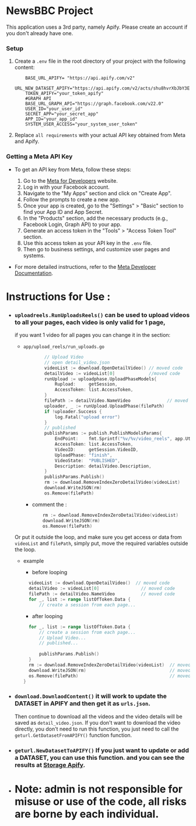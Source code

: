 # NewsBBC Project


This application uses a 3rd party, namely Apify.
Please create an account if you don't already have one.

### Setup

1. Create a `.env` file in the root directory of your project with the following content:

    ```.env
        BASE_URL_APIFY= "https://api.apify.com/v2"
        URL_NEW_DATASET_APIFY="https://api.apify.com/v2/acts/shu8hvrXbJbY3Eb9W/runs"
        TOKEN_APIFY="your_token_apify"
        #GRAPH API
        BASE_URL_GRAPH_API="https://graph.facebook.com/v22.0"
        USER_ID="your_user_id"
        SECRET_APP="your_secret_app"
        APP_ID="your_app_id"
        SYSTEM_USER_ACCESS="your_system_user_token"
    ```

2. Replace `all requirements` with your actual API key obtained from Meta and Apify.

### Getting a Meta API Key

* To get an API key from Meta, follow these steps:

    1. Go to the [Meta for Developers](https://developers.facebook.com/) website.
    2. Log in with your Facebook account.
    3. Navigate to the "My Apps" section and click on "Create App".
    4. Follow the prompts to create a new app.
    5. Once your app is created, go to the "Settings" > "Basic" section to find your App ID and App Secret.
    6. In the "Products" section, add the necessary products (e.g., Facebook Login, Graph API) to your app.
    7. Generate an access token in the "Tools" > "Access Token Tool" section.
    8. Use this access token as your API key in the `.env` file.
    9. Then go to business settings, and customize user pages and systems.

* For more detailed instructions, refer to the [Meta Developer Documentation](https://developers.facebook.com/docs/).



# Instructions for Use :

* ### `uploadreels.RunUploadsReels()` can be used to upload videos to all your pages, each video is only valid for 1 page,
    if you want 1 video for all pages you can change it in the section:

    * `app/upload_reels/run_uploads.go`
        ```go
                // Upload Video
        		// open detail_video.json
        		videoList := download.OpenDetailVideo() // moved code
        		detailVideo := videoList[0]             //moved code
        		runUpload := uploadphase.UploadPhaseModels{
        			Rupload:     getSession,
        			AccessToken: list.AccessToken,
        		}
        		filePath := detailVideo.NameVideo              // moved code
        		uploader, _ := runUpload.UploadPhase(filePath)
        		if !uploader.Success {
        			log.Fatal("upload error")
        		}
        		// published
        		publishParams := publish.PublishModelsParams{
        			EndPoint:    fmt.Sprintf("%v/%v/video_reels", app.Utils.BaseUrlGraphApi, list.ID),
        			AccessToken: list.AccessToken,
        			VideoID:     getSession.VideoID,
        			UploadPhase: "finish",
        			VideoState:  "PUBLISHED",
        			Description: detailVideo.Description,
        		}
        		publishParams.Publish()                                 
        		rm := download.RemoveIndexZeroDetailVideo(videoList)     // moved code
        		download.WriteJSON(rm)                                   // moved code
        		os.Remove(filePath)                                      // moved code
        ```
        * comment the :
            ```go
        		rm := download.RemoveIndexZeroDetailVideo(videoList)
        		download.WriteJSON(rm)
        		os.Remove(filePath)
            ```
    Or put it outside the loop, and make sure you get access or data from `videoList` and `filePath`,
    simply put, move the required variables outside the loop.
    * example
      * before looping
      ```go
        videoList := download.OpenDetailVideo()  // moved code
    	detailVideo := videoList[0]                // moved code
    	filePath := detailVideo.NameVideo          // moved code
    	for _, list := range listOfToken.Data {
    		// create a session from each page...
      ```
    
      * after looping
      ```go
        for _, list := range listOfToken.Data {
            // create a session from each page...
            // Upload Video...
            // published... 
    
    		publishParams.Publish()
    	}
    	rm := download.RemoveIndexZeroDetailVideo(videoList)  // moved code
    	download.WriteJSON(rm)                                // moved code
    	os.Remove(filePath)                                   // moved code
      }
      ``` 

* ### `download.DownlaodContent()` it will work to update the DATASET in APIFY and then get it as `urls.json`.
    Then continue to download all the videos and the video details will be saved as `detail_video.json`. If you don't want to download the video directly, you don't need to run this function, you just need to call the `geturl.GetDatasetFromAPIFY()` function function.
* ### `geturl.NewDatasetToAPIFY()` If you just want to update or add a DATASET, you can use this function. and you can see the results at [Storage Apify](https://console.apify.com/storage/datasets).




* # Note: admin is not responsible for misuse or use of the code, all risks are borne by each individual.







